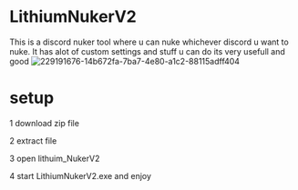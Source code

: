 # LithiumNukerV2
This is a discord nuker tool where u can nuke whichever discord u want to nuke. It has alot of custom settings and stuff u can do its very usefull and good
![229191676-14b672fa-7ba7-4e80-a1c2-88115adff404](https://github.com/acryptz/LithiumNukerV2/assets/173300375/605f2f6d-11e1-46f7-9431-1392b9f763d4)


# setup
1 download zip file

2 extract file

3 open lithuim_NukerV2

4 start LithiumNukerV2.exe and enjoy
